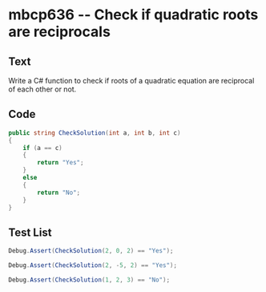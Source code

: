 # mbcp636 -- Check if quadratic roots are reciprocals

## Text

Write a C# function to check if roots of a quadratic equation are reciprocal of each other or not.

## Code

```csharp
public string CheckSolution(int a, int b, int c) 
{ 
    if (a == c) 
    { 
        return "Yes"; 
    } 
    else 
    { 
        return "No"; 
    } 
}
```

## Test List

```csharp
Debug.Assert(CheckSolution(2, 0, 2) == "Yes");
```

```csharp
Debug.Assert(CheckSolution(2, -5, 2) == "Yes");
```

```csharp
Debug.Assert(CheckSolution(1, 2, 3) == "No");
```
